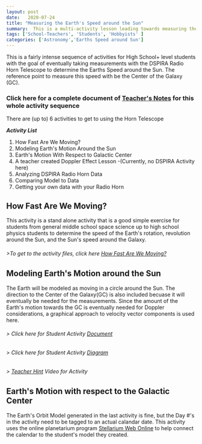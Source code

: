 ```yaml
---
layout: post
date:   2020-07-24
title: "Measuring the Earth's Speed around the Sun"
summary:  This is a multi-activity lesson leading towards measuring the Speed of the Earth around the Sun
tags: ['School-Teachers', 'Students', 'Hobbyists' ]
categories: ['Astronomy','Earths Speed around Sun'] 
---
```

This is a fairly intense sequence of activities for High School+ level students with the goal of eventually taking measurements with the DSPIRA Radio Horn Telescope to determine the Earths Speed around the Sun. The reference point to measure this speed with be the Center of the Galaxy (GC).   
### Click here for a complete document of [Teacher's Notes](https://docs.google.com/document/d/10zVMqpykbRbOjKvXGvWoZxYcacZ31Ay5AIp2mx70VOk/edit?usp=sharing) for this whole activity sequence

There are (up to) 6 activities to get to using the Horn Telescope 


**_Activity List_**
   1. How Fast Are We Moving?
   2. Modeling Earth's Motion Around the Sun
   3. Earth's Motion With Respect to Galactic Center
   4. A teacher created Doppler Effect Lesson -(Currently, no DSPIRA Activity here)
   5. Analyzing DSPIRA Radio Horn Data
   6. Comparing Model to Data
   7. Getting your own data with your Radio Horn
   
## How Fast Are We Moving?   
   This activity is a stand alone activity that is a good simple exercise for students from general middle school space science up to high school physics students
   to determine the speed of the Earth's rotation, revolution around the Sun, and the Sun's speed around the Galaxy.
######   >To get to the activity files, click here [How Fast Are We Moving?](http://wvurail.org/dspira-lessons/HowFastAreWeMoving)   
   
## Modeling Earth's Motion around the Sun    
The Earth will be modeled as moving in a circle around the Sun.  The direction to the Center of the Galaxy(GC) is also included becuase it will eventually be needed for the 
   measurements.  Since the amount of the Earth's motion towards the GC is eventually needed for Doppler considerations, a graphical approach to velocity vector components is 
   used here.  
###### > Click here for Student Activity [Document](https://docs.google.com/document/d/1__n0TklTs-efhsMBp2iGLFbOOSoBRgllJImWqw3vCNQ/edit?usp=sharing)    
###### > Click here for Student Activity [Diagram](https://drive.google.com/file/d/1AZH7kvTEcVaMl58jet1LkjiGaGwPlmJs/view?usp=sharing) 
   
###### > [Teacher Hint](https://www.youtube.com/watch?v=ke65AuJ-j7I&feature=youtu.be) Video for Activity 

## Earth's Motion with respect to the Galactic Center 
The Earth's Orbit Model generated in the last activity is fine, but the Day #'s in the activity need to be tagged to an actual calandar date.  This activity uses the online 
planetarium program [Stellarium Web Online](https://stellarium-web.org/) to help connect the calendar to the student's model they created.
   

    
   
    
